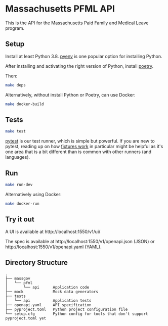 # Massachusetts PFML API

This is the API for the Massachusetts Paid Family and Medical Leave program.

## Setup

Install at least Python 3.8.
[pyenv](https://github.com/pyenv/pyenv#installation) is one popular option for
installing Python.

After installing and activating the right version of Python, install
[poetry](https://python-poetry.org/docs/#installation).

Then:
```sh
make deps
```

Alternatively, without install Python or Poetry, can use Docker:
```sh
make docker-build
```

## Tests

``` sh
make test
```

[pytest](https://docs.pytest.org) is our test runner, which is simple but
powerful. If you are new to pytest, reading up on how [fixtures
work](https://docs.pytest.org/en/latest/fixture.html) in particular might be
helpful as it's one area that is a bit different than is common with other
runners (and languages).

## Run

```sh
make run-dev
```

Alternatively using Docker:
```sh
make docker-run
```

## Try it out

A UI is available at http://localhost:1550/v1/ui/

The spec is available at http://localhost:1550/v1/openapi.json (JSON) or
http://localhost:1550/v1/openapi.yaml (YAML).

## Directory Structure

```
.
├── massgov
│   └── pfml
│       └── api      Application code
├── mock             Mock data generators
├── tests
│   └── api          Application tests
├── openapi.yaml     API specification
├── pyproject.toml   Python project configuration file
└── setup.cfg        Python config for tools that don't support pyproject.toml yet
```
